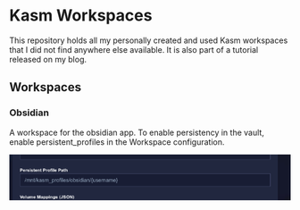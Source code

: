# Kasm Workspaces

This repository holds all my personally created and used Kasm workspaces that I did not find anywhere else available. It is also part of a tutorial released on my blog.

## Workspaces

### Obsidian

A workspace for the obsidian app.
To enable persistency in the vault, enable persistent_profiles in the Workspace configuration.

![Persistent Profiles](./persistent_profiles.png)
